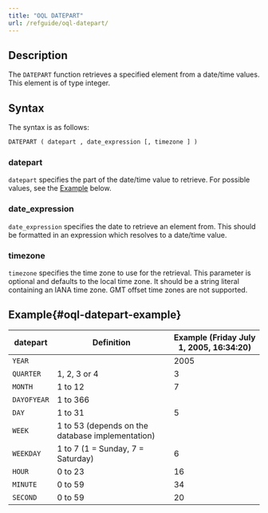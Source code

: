 ```yaml
---
title: "OQL DATEPART"
url: /refguide/oql-datepart/
---
```


## Description

The `DATEPART` function retrieves a specified element from a date/time values. This element is of type integer.

## Syntax

The syntax is as follows:

```sql
DATEPART ( datepart , date_expression [, timezone ] )
```

### datepart

`datepart` specifies the part of the date/time value to retrieve. For possible values, see the [Example](#oql-datepart-example) below.

### date_expression

`date_expression` specifies the date to retrieve an element from. This should be formatted in an expression which resolves to a date/time value.

### timezone

`timezone` specifies the time zone to use for the retrieval. This parameter is optional and defaults to the local time zone. It should be a string literal containing an IANA time zone. GMT offset time zones are not supported.

## Example{#oql-datepart-example}

| datepart | Definition | Example (Friday July 1, 2005, 16:34:20) |
| --- | --- | --- |
| `YEAR` |   | 2005 |
| `QUARTER` | 1, 2, 3 or 4 | 3 |
| `MONTH` | 1 to 12 | 7 |
| `DAYOFYEAR` | 1 to 366 |   |
| `DAY` | 1 to 31 | 5 |
| `WEEK` | 1 to 53 (depends on the database implementation) |   |
| `WEEKDAY` | 1 to 7 (1 = Sunday, 7 = Saturday) | 6 |
| `HOUR` | 0 to 23 | 16 |
| `MINUTE` | 0 to 59 | 34 |
| `SECOND` | 0 to 59 | 20 |
